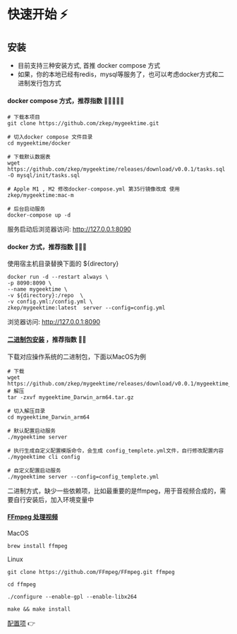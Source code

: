 # 快速开始 ⚡️

## 安装
* 目前支持三种安装方式, 首推 docker compose 方式
* 如果，你的本地已经有redis，mysql等服务了，也可以考虑docker方式和二进制发行包方式

#### docker compose 方式，推荐指数 🌟🌟🌟🌟🌟
```shell
# 下载本项目
git clone https://github.com/zkep/mygeektime.git

# 切入docker compose 文件目录
cd mygeektime/docker

# 下载默认数据表
wget https://github.com/zkep/mygeektime/releases/download/v0.0.1/tasks.sql -O mysql/init/tasks.sql

# Apple M1 , M2 修改docker-compose.yml 第35行镜像改成 使用 zkep/mygeektime:mac-m

# 后台启动服务
docker-compose up -d
```
服务启动后浏览器访问:  http://127.0.0.1:8090

#### docker 方式，推荐指数 🌟🌟🌟
使用宿主机目录替换下面的 ${directory}
```shell
docker run -d --restart always \
-p 8090:8090 \
--name mygeektime \
-v ${directory}:/repo  \
-v config.yml:/config.yml \
zkep/mygeektime:latest  server --config=config.yml
```
浏览器访问:  http://127.0.0.1:8090


#### [二进制包安装](https://github.com/zkep/mygeektime/releases) ，推荐指数 🌟🌟
下载对应操作系统的二进制包，下面以MacOS为例
```shell
# 下载
wget https://github.com/zkep/mygeektime/releases/download/v0.0.1/mygeektime_Darwin_arm64.tar.gz
# 解压
tar -zxvf mygeektime_Darwin_arm64.tar.gz

# 切入解压目录
cd mygeektime_Darwin_arm64

# 默认配置启动服务
./mygeektime server 

# 执行生成自定义配置模版命令，会生成 config_templete.yml文件，自行修改配置内容 
./mygeektime cli config

# 自定义配置启动服务
./mygeektime server --config=config_templete.yml

```
二进制方式，缺少一些依赖项，比如最重要的是ffmpeg，用于音视频合成的，需要自行安装后，加入环境变量中
#### [FFmpeg 处理视频](https://ffmpeg.org/download.html)
MacOS
```shell
brew install ffmpeg        
```
Linux
```shell
git clone https://github.com/FFmpeg/FFmpeg.git ffmpeg

cd ffmpeg

./configure --enable-gpl --enable-libx264

make && make install
```

[配置项](./config.md)  👉